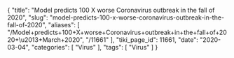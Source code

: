 {
    "title": "Model predicts 100 X worse Coronavirus outbreak in the fall of 2020",
    "slug": "model-predicts-100-x-worse-coronavirus-outbreak-in-the-fall-of-2020",
    "aliases": [
        "/Model+predicts+100+X+worse+Coronavirus+outbreak+in+the+fall+of+2020+\u2013+March+2020",
        "/11661"
    ],
    "tiki_page_id": 11661,
    "date": "2020-03-04",
    "categories": [
        "Virus"
    ],
    "tags": [
        "Virus"
    ]
}
